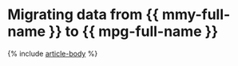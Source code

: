 # Migrating data from {{ mmy-full-name }} to {{ mpg-full-name }}

{% include [article-body](../../_tutorials/dataplatform/datatransfer/mmy-to-mpg.md) %}
